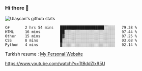 ### Hi there 👋


<!--
**UlascanKilic/ulascankilic** is a ✨ _special_ ✨ repository because its `README.md` (this file) appears on your GitHub profile.

Here are some ideas to get you started:

- 🔭 I’m currently working on ...
- 🌱 I’m currently learning ...
- 👯 I’m looking to collaborate on ...
- 🤔 I’m looking for help with ...
- 💬 Ask me about ...
- 📫 How to reach me: ...
- 😄 Pronouns: ...
- ⚡ Fun fact: ...
-->

![Ulaşcan's github stats](https://github-readme-stats.vercel.app/api?username=ulascankilic&show_icons=true&title_color=fff&icon_color=79ff97&text_color=9f9f9f&bg_color=151515)


<!--START_SECTION:waka-->
```text
C#       2 hrs 54 mins   ████████████████████░░░░░   79.38 % 
HTML     16 mins         ██░░░░░░░░░░░░░░░░░░░░░░░   07.44 % 
Other    15 mins         █▓░░░░░░░░░░░░░░░░░░░░░░░   07.25 % 
CSS      8 mins          █░░░░░░░░░░░░░░░░░░░░░░░░   03.68 % 
Python   4 mins          ▓░░░░░░░░░░░░░░░░░░░░░░░░   02.14 % 
```
<!--END_SECTION:waka-->


Turkish resume : <a href="https://ulascankilic.github.io/">My Personal Website</a>


<youtube>https://www.youtube.com/watch?v=TtBddZlx95U</youtube>



